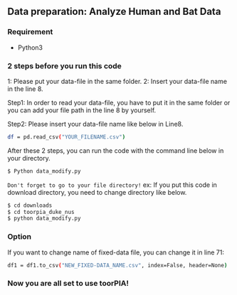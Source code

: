 
## Data preparation: Analyze Human and Bat Data ##  

### Requirement
- Python3

### 2 steps before you run this code

1: Please put your data-file in the same folder.
2: Insert your data-file name in the line 8.

Step1:
In order to read your data-file, you have to put it in the same folder or you can add your file path in the line 8 by yourself.

Step2:
Please insert your data-file name like below in Line8.

```sh
df = pd.read_csv("YOUR_FILENAME.csv")
```


After these 2 steps, you can run the code with the command line below in your directory.
```sh
$ Python data_modify.py
```
`Don't forget to go to your file directory!`
ex: If you put this code in download directory, you need to change directory like below.
```sh
$ cd downloads
$ cd toorpia_duke_nus
$ python data_modify.py
```

### Option
If you want to change name of fixed-data file, you can change it in line 71:
```sh
df1 = df1.to_csv("NEW_FIXED-DATA_NAME.csv", index=False, header=None)
```

### Now you are all set to use toorPIA! 
